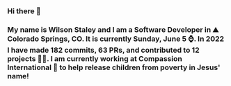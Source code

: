 ### Hi there 👋

### My name is Wilson Staley and I am a Software Developer in ⛰ Colorado Springs, CO.  It is currently Sunday, June 5 ⌚. In 2022 I have made 182 commits, 63 PRs, and contributed to 12 projects 👨‍💻. I am currently working at Compassion International 🏢 to help release children from poverty in Jesus' name!